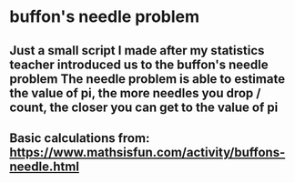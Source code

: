 # buffon's needle problem
Just a small script I made after my statistics teacher introduced us to the buffon's needle problem
The needle problem is able to estimate the value of pi, the more needles you drop / count, the closer you can get to the value of pi
---
Basic calculations from: https://www.mathsisfun.com/activity/buffons-needle.html
---
